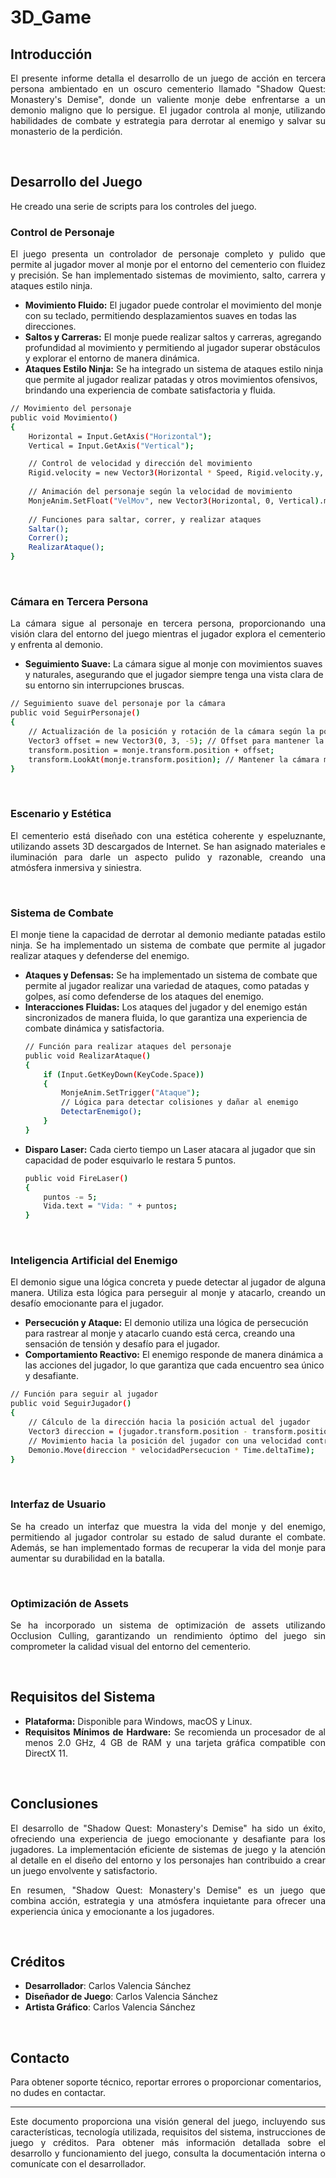 <h1 align="justify">3D_Game</h1>

<h2 align="justify">Introducción</h2>
<p align="justify">El presente informe detalla el desarrollo de un juego de acción en tercera persona ambientado en un oscuro cementerio llamado "Shadow Quest: Monastery's Demise", donde un valiente monje debe enfrentarse a un demonio maligno que lo persigue. El jugador controla al monje, utilizando habilidades de combate y estrategia para derrotar al enemigo y salvar su monasterio de la perdición.</p>

&nbsp;

<h2 align="justify">Desarrollo del Juego</h2>
<p align="justify">He creado una serie de scripts para los controles del juego.</p>
<h3 align="justify">Control de Personaje</h3>
<p align="justify">El juego presenta un controlador de personaje completo y pulido que permite al jugador mover al monje por el entorno del cementerio con fluidez y precisión. Se han implementado sistemas de movimiento, salto, carrera y ataques estilo ninja.</p>
<ul>
  <li><strong>Movimiento Fluido:</strong> El jugador puede controlar el movimiento del monje con su teclado, permitiendo desplazamientos suaves en todas las direcciones.</li>
  <li><strong>Saltos y Carreras:</strong> El monje puede realizar saltos y carreras, agregando profundidad al movimiento y permitiendo al jugador superar obstáculos y explorar el entorno de manera dinámica.</li>
  <li><strong>Ataques Estilo Ninja:</strong> Se ha integrado un sistema de ataques estilo ninja que permite al jugador realizar patadas y otros movimientos ofensivos, brindando una experiencia de combate satisfactoria y fluida.</li>
</ul>

```sh
// Movimiento del personaje
public void Movimiento()
{
    Horizontal = Input.GetAxis("Horizontal");
    Vertical = Input.GetAxis("Vertical");

    // Control de velocidad y dirección del movimiento
    Rigid.velocity = new Vector3(Horizontal * Speed, Rigid.velocity.y, Vertical * Speed);
    
    // Animación del personaje según la velocidad de movimiento
    MonjeAnim.SetFloat("VelMov", new Vector3(Horizontal, 0, Vertical).magnitude);
    
    // Funciones para saltar, correr, y realizar ataques
    Saltar();
    Correr();
    RealizarAtaque();
}
```

&nbsp;


<h3 align="justify">Cámara en Tercera Persona</h3>
<p align="justify">La cámara sigue al personaje en tercera persona, proporcionando una visión clara del entorno del juego mientras el jugador explora el cementerio y enfrenta al demonio. </p>
<ul>
  <li><strong>Seguimiento Suave:</strong> La cámara sigue al monje con movimientos suaves y naturales, asegurando que el jugador siempre tenga una vista clara de su entorno sin interrupciones bruscas.</li>
</ul>

```sh
// Seguimiento suave del personaje por la cámara
public void SeguirPersonaje()
{
    // Actualización de la posición y rotación de la cámara según la posición del personaje
    Vector3 offset = new Vector3(0, 3, -5); // Offset para mantener la cámara detrás y sobre el personaje
    transform.position = monje.transform.position + offset;
    transform.LookAt(monje.transform.position); // Mantener la cámara mirando al personaje
}
```
&nbsp;


<h3 align="justify">Escenario y Estética</h3>
<p align="justify">El cementerio está diseñado con una estética coherente y espeluznante, utilizando assets 3D descargados de Internet. Se han asignado materiales e iluminación para darle un aspecto pulido y razonable, creando una atmósfera inmersiva y siniestra.</p>

&nbsp;


<h3 align="justify">Sistema de Combate</h3>
<p align="justify">El monje tiene la capacidad de derrotar al demonio mediante patadas estilo ninja. Se ha implementado un sistema de combate que permite al jugador realizar ataques y defenderse del enemigo.</p>
<ul>
  <li><strong>Ataques y Defensas:</strong> Se ha implementado un sistema de combate que permite al jugador realizar una variedad de ataques, como patadas y golpes, así como defenderse de los ataques del enemigo.</li>
  <li><strong>Interacciones Fluidas:</strong> Los ataques del jugador y del enemigo están sincronizados de manera fluida, lo que garantiza una experiencia de combate dinámica y satisfactoria.</li>
  
```sh
// Función para realizar ataques del personaje
public void RealizarAtaque()
{
    if (Input.GetKeyDown(KeyCode.Space))
    {
        MonjeAnim.SetTrigger("Ataque");
        // Lógica para detectar colisiones y dañar al enemigo
        DetectarEnemigo();
    }
}
```
<li><strong>Disparo Laser:</strong> Cada cierto tiempo un Laser atacara al jugador que sin capacidad de poder esquivarlo le restara 5 puntos.</li>

```sh
public void FireLaser()
{
    puntos -= 5;
    Vida.text = "Vida: " + puntos;
}
```
</ul>

&nbsp;


<h3 align="justify">Inteligencia Artificial del Enemigo</h3>
<p align="justify">El demonio sigue una lógica concreta y puede detectar al jugador de alguna manera. Utiliza esta lógica para perseguir al monje y atacarlo, creando un desafío emocionante para el jugador.</p>
<ul>
  <li><strong>Persecución y Ataque:</strong> El demonio utiliza una lógica de persecución para rastrear al monje y atacarlo cuando está cerca, creando una sensación de tensión y desafío para el jugador.</li>
  <li><strong>Comportamiento Reactivo:</strong> El enemigo responde de manera dinámica a las acciones del jugador, lo que garantiza que cada encuentro sea único y desafiante.</li>
</ul>

```sh
// Función para seguir al jugador
public void SeguirJugador()
{
    // Cálculo de la dirección hacia la posición actual del jugador
    Vector3 direccion = (jugador.transform.position - transform.position).normalized;
    // Movimiento hacia la posición del jugador con una velocidad controlada
    Demonio.Move(direccion * velocidadPersecucion * Time.deltaTime);
}
```

&nbsp;


<h3 align="justify">Interfaz de Usuario</h3>
<p align="justify">Se ha creado un interfaz que muestra la vida del monje y del enemigo, permitiendo al jugador controlar su estado de salud durante el combate. Además, se han implementado formas de recuperar la vida del monje para aumentar su durabilidad en la batalla.</p>

&nbsp;


<h3 align="justify">Optimización de Assets</h3>
<p align="justify">Se ha incorporado un sistema de optimización de assets utilizando Occlusion Culling, garantizando un rendimiento óptimo del juego sin comprometer la calidad visual del entorno del cementerio.</p>

&nbsp;


<h2 align="justify">Requisitos del Sistema</h2>
<ul align="justify">
  <li><strong>Plataforma:</strong> Disponible para Windows, macOS y Linux.</li>
  <li><strong>Requisitos Mínimos de Hardware:</strong> Se recomienda un procesador de al menos 2.0 GHz, 4 GB de RAM y una tarjeta gráfica compatible con DirectX 11.</li>
</ul>

&nbsp;


<h2 align="justify">Conclusiones</h2>
<p align="justify">El desarrollo de "Shadow Quest: Monastery's Demise" ha sido un éxito, ofreciendo una experiencia de juego emocionante y desafiante para los jugadores. La implementación eficiente de sistemas de juego y la atención al detalle en el diseño del entorno y los personajes han contribuido a crear un juego envolvente y satisfactorio.</p>
<p align="justify">En resumen, "Shadow Quest: Monastery's Demise" es un juego que combina acción, estrategia y una atmósfera inquietante para ofrecer una experiencia única y emocionante a los jugadores.</p>

&nbsp;

## Créditos

- **Desarrollador**: Carlos Valencia Sánchez
- **Diseñador de Juego**: Carlos Valencia Sánchez
- **Artista Gráfico**: Carlos Valencia Sánchez

&nbsp;

## Contacto

Para obtener soporte técnico, reportar errores o proporcionar comentarios, no dudes en contactar.

---

<p align="justify">Este documento proporciona una visión general del juego, incluyendo sus características, tecnología utilizada, requisitos del sistema, instrucciones de juego y créditos. Para obtener más información detallada sobre el desarrollo y funcionamiento del juego, consulta la documentación interna o comunícate con el desarrollador.</p>

